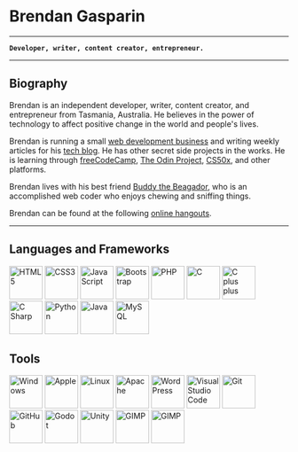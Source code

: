 # Brendan Gasparin

---

**`Developer, writer, content creator, entrepreneur.`**

---

## Biography

Brendan is an independent developer, writer, content creator, and entrepreneur from Tasmania, Australia. He believes in the power of technology to affect positive change in the world and people's lives.

Brendan is running a small [web development business](https://cyborgplatypus.com.au/) and writing weekly articles for his [tech blog](https://brendangasparin.com.au/blog/). He has other secret side projects in the works. He is learning through [freeCodeCamp](https://freecodecamp.org/), [The Odin Project](https://www.theodinproject.com/), [CS50x](https://cs50.harvard.edu/x/), and other platforms.

Brendan lives with his best friend [Buddy the Beagador](https://brendangasparin.github.io/buddy/), who is an accomplished web coder who enjoys chewing and sniffing things.

Brendan can be found at the following [online hangouts](https://linktr.ee/brendangasparin).

---

## Languages and Frameworks

<div style="display:flexbox;">
  <img src="https://cdn.jsdelivr.net/gh/devicons/devicon@latest/icons/html5/html5-plain-wordmark.svg" alt="HTML5" width=60 />
  <img src="https://cdn.jsdelivr.net/gh/devicons/devicon@latest/icons/css3/css3-plain-wordmark.svg" alt="CSS3" width=60 />
  <img src="https://cdn.jsdelivr.net/gh/devicons/devicon@latest/icons/javascript/javascript-plain.svg" alt="JavaScript" width=60 />
  <img src="https://cdn.jsdelivr.net/gh/devicons/devicon@latest/icons/bootstrap/bootstrap-original-wordmark.svg" alt="Bootstrap" width=60 />
  <img src="https://cdn.jsdelivr.net/gh/devicons/devicon@latest/icons/php/php-original.svg" alt="PHP" width=60 />
  <img src="https://cdn.jsdelivr.net/gh/devicons/devicon@latest/icons/c/c-original.svg" alt="C" width=60 />
  <img src="https://cdn.jsdelivr.net/gh/devicons/devicon@latest/icons/cplusplus/cplusplus-original.svg" alt="C plus plus" width=60 />
  <img src="https://cdn.jsdelivr.net/gh/devicons/devicon@latest/icons/csharp/csharp-original.svg" alt="C Sharp" width=60 />
  <img src="https://cdn.jsdelivr.net/gh/devicons/devicon@latest/icons/python/python-plain-wordmark.svg" alt="Python" width=60 />
  <img src="https://cdn.jsdelivr.net/gh/devicons/devicon@latest/icons/java/java-original-wordmark.svg" alt="Java" width=60 />
  <img src="https://cdn.jsdelivr.net/gh/devicons/devicon@latest/icons/mysql/mysql-original-wordmark.svg" alt="MySQL" width=60 />
</div>

## Tools

<div style="display:flexbox;">
  <img src="https://cdn.jsdelivr.net/gh/devicons/devicon@latest/icons/windows11/windows11-original.svg" alt="Windows" width=60 />
  <img src="https://logodix.com/logo/995507.png" alt="Apple" width=60 />
  <img src="https://cdn.jsdelivr.net/gh/devicons/devicon@latest/icons/linux/linux-original.svg" alt="Linux" width=60 />
  <img src="https://cdn.jsdelivr.net/gh/devicons/devicon@latest/icons/apache/apache-original-wordmark.svg" alt="Apache" width=60 />
  <img src="https://cheapestlinuxvps.com/wp-content/uploads/2012/07/wordpress-icon.png" alt="WordPress" width=60 />
  <img src="https://cdn.jsdelivr.net/gh/devicons/devicon@latest/icons/vscode/vscode-original-wordmark.svg" alt="Visual Studio Code" width=60 />
  <img src="https://cdn.jsdelivr.net/gh/devicons/devicon@latest/icons/git/git-plain-wordmark.svg" alt="Git" width=60 />
  <img src="https://www.shareicon.net/data/512x512/2015/09/15/101512_logo_512x512.png" alt="GitHub" width=60 />
  <img src="https://cdn.jsdelivr.net/gh/devicons/devicon@latest/icons/godot/godot-original-wordmark.svg" alt="Godot" width=60 />
  <img src="https://cdn.jsdelivr.net/gh/devicons/devicon@latest/icons/unity/unity-original.svg" alt="Unity" width=60 />
  <img src="https://cdn.jsdelivr.net/gh/devicons/devicon@latest/icons/gimp/gimp-original-wordmark.svg" alt="GIMP" width=60 />
  <img src="https://cdn.jsdelivr.net/gh/devicons/devicon@latest/icons/canva/canva-original.svg" alt="GIMP" width=60 />
</div>

<!--
**BrendanGasparin/BrendanGasparin** is a ✨ _special_ ✨ repository because its `README.md` (this file) appears on your GitHub profile.

Here are some ideas to get you started:

- 🔭 I’m currently working on ...
- 🌱 I’m currently learning ...
- 👯 I’m looking to collaborate on ...
- 🤔 I’m looking for help with ...
- 💬 Ask me about ...
- 📫 How to reach me: ...
- 😄 Pronouns: ...
- ⚡ Fun fact: ...
-->
